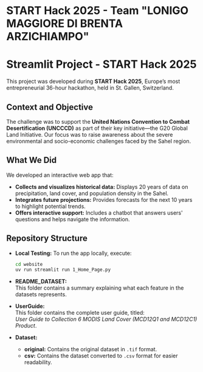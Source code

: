 # START Hack 2025 - Team "LONIGO MAGGIORE DI BRENTA ARZICHIAMPO"

# Streamlit Project - START Hack 2025

This project was developed during **START Hack 2025**, Europe’s most entrepreneurial 36-hour hackathon, held in St. Gallen, Switzerland.

## Context and Objective

The challenge was to support the **United Nations Convention to Combat Desertification (UNCCCD)** as part of their key initiative—the G20 Global Land Initiative. Our focus was to raise awareness about the severe environmental and socio-economic challenges faced by the Sahel region.

## What We Did

We developed an interactive web app that:

- **Collects and visualizes historical data:** Displays 20 years of data on precipitation, land cover, and population density in the Sahel.
- **Integrates future projections:** Provides forecasts for the next 10 years to highlight potential trends.
- **Offers interactive support:** Includes a chatbot that answers users' questions and helps navigate the information.

## Repository Structure

- **Local Testing:**
  To run the app locally, execute:
  ```bash
  cd website
  uv run streamlit run 1_Home_Page.py
  ```
- **README_DATASET:**  
  This folder contains a summary explaining what each feature in the datasets represents.

- **UserGuide:**  
  This folder contains the complete user guide, titled:  
  _User Guide to Collection 6 MODIS Land Cover (MCD12Q1 and MCD12C1) Product_.

- **Dataset:**
  - **original:** Contains the original dataset in `.tif` format.
  - **csv:** Contains the dataset converted to `.csv` format for easier readability.
